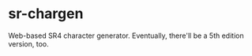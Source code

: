 sr-chargen
==========

Web-based SR4 character generator. Eventually, there'll be a 5th edition version, too.
